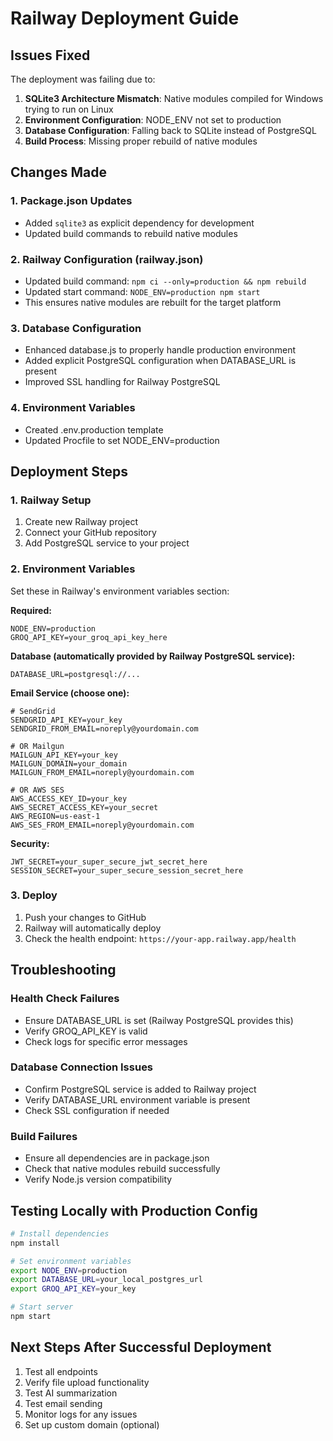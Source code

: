 # Railway Deployment Guide

## Issues Fixed

The deployment was failing due to:

1. **SQLite3 Architecture Mismatch**: Native modules compiled for Windows trying to run on Linux
2. **Environment Configuration**: NODE_ENV not set to production
3. **Database Configuration**: Falling back to SQLite instead of PostgreSQL
4. **Build Process**: Missing proper rebuild of native modules

## Changes Made

### 1. Package.json Updates
- Added `sqlite3` as explicit dependency for development
- Updated build commands to rebuild native modules

### 2. Railway Configuration (railway.json)
- Updated build command: `npm ci --only=production && npm rebuild`
- Updated start command: `NODE_ENV=production npm start`
- This ensures native modules are rebuilt for the target platform

### 3. Database Configuration
- Enhanced database.js to properly handle production environment
- Added explicit PostgreSQL configuration when DATABASE_URL is present
- Improved SSL handling for Railway PostgreSQL

### 4. Environment Variables
- Created .env.production template
- Updated Procfile to set NODE_ENV=production

## Deployment Steps

### 1. Railway Setup
1. Create new Railway project
2. Connect your GitHub repository
3. Add PostgreSQL service to your project

### 2. Environment Variables
Set these in Railway's environment variables section:

**Required:**
```
NODE_ENV=production
GROQ_API_KEY=your_groq_api_key_here
```

**Database (automatically provided by Railway PostgreSQL service):**
```
DATABASE_URL=postgresql://...
```

**Email Service (choose one):**
```
# SendGrid
SENDGRID_API_KEY=your_key
SENDGRID_FROM_EMAIL=noreply@yourdomain.com

# OR Mailgun
MAILGUN_API_KEY=your_key
MAILGUN_DOMAIN=your_domain
MAILGUN_FROM_EMAIL=noreply@yourdomain.com

# OR AWS SES
AWS_ACCESS_KEY_ID=your_key
AWS_SECRET_ACCESS_KEY=your_secret
AWS_REGION=us-east-1
AWS_SES_FROM_EMAIL=noreply@yourdomain.com
```

**Security:**
```
JWT_SECRET=your_super_secure_jwt_secret_here
SESSION_SECRET=your_super_secure_session_secret_here
```

### 3. Deploy
1. Push your changes to GitHub
2. Railway will automatically deploy
3. Check the health endpoint: `https://your-app.railway.app/health`

## Troubleshooting

### Health Check Failures
- Ensure DATABASE_URL is set (Railway PostgreSQL provides this)
- Verify GROQ_API_KEY is valid
- Check logs for specific error messages

### Database Connection Issues
- Confirm PostgreSQL service is added to Railway project
- Verify DATABASE_URL environment variable is present
- Check SSL configuration if needed

### Build Failures
- Ensure all dependencies are in package.json
- Check that native modules rebuild successfully
- Verify Node.js version compatibility

## Testing Locally with Production Config

```bash
# Install dependencies
npm install

# Set environment variables
export NODE_ENV=production
export DATABASE_URL=your_local_postgres_url
export GROQ_API_KEY=your_key

# Start server
npm start
```

## Next Steps After Successful Deployment

1. Test all endpoints
2. Verify file upload functionality
3. Test AI summarization
4. Test email sending
5. Monitor logs for any issues
6. Set up custom domain (optional)
